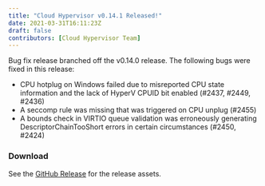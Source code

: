 ```yaml
---
title: "Cloud Hypervisor v0.14.1 Released!"
date: 2021-03-31T16:11:23Z
draft: false
contributors: [Cloud Hypervisor Team]
---
```

Bug fix release branched off the v0.14.0 release. The following bugs
were fixed in this release:

* CPU hotplug on Windows failed due to misreported CPU state information and
  the lack of HyperV CPUID bit enabled (#2437, #2449, #2436)
* A seccomp rule was missing that was triggered on CPU unplug (#2455)
* A bounds check in VIRTIO queue validation was erroneously generating
  DescriptorChainTooShort errors in certain circumstances (#2450, #2424)
### Download
 See the <a href="https://github.com/cloud-hypervisor/cloud-hypervisor/releases/tag/v0.14.1">GitHub Release</a> for the release assets.
